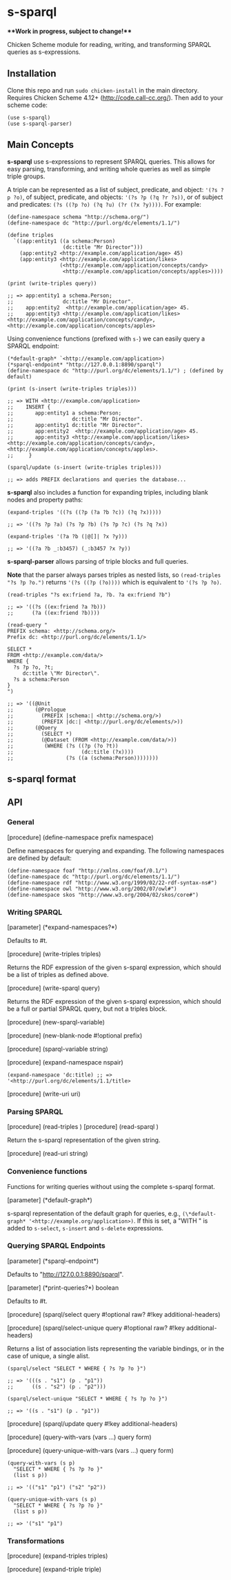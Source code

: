 # s-sparql

**\*\*Work in progress, subject to change!\*\***

Chicken Scheme module for reading, writing, and transforming SPARQL queries as s-expressions.

## Installation

Clone this repo and run `sudo chicken-install` in the main directory. Requires Chicken Scheme 4.12+ (http://code.call-cc.org/). Then add to your scheme code:

```
(use s-sparql) 
(use s-sparql-parser)
```

## Main Concepts

**s-sparql** use s-expressions to represent SPARQL queries. This allows for easy parsing, transforming, and writing whole queries as well as simple triple groups.

A triple can be represented as a list of subject, predicate, and object: `'(?s ?p ?o)`, of subject, predicate, and objects: `'(?s ?p (?q ?r ?s))`, or of subject and predicates: `(?s ((?p ?o) (?q ?u) (?r (?x ?y))))`. For example:

```
(define-namespace schema "http://schema.org/")
(define-namespace dc "http://purl.org/dc/elements/1.1/")

(define triples
  `((app:entity1 ((a schema:Person)
                  (dc:title "Mr Director")))
    (app:entity2 <http://example.com/application/age> 45)
    (app:entity3 <http://example.com/application/likes> 
                 (<http://example.com/application/concepts/candy>
                  <http://example.com/application/concepts/apples>))))

(print (write-triples query))

;; => app:entity1 a schema.Person;
;;                dc:title "Mr Director".
;;    app:entity2  <http://example.com/application/age> 45.
;;    app:entity3 <http://example.com/application/likes> <http://example.com/application/concepts/candy>, <http://example.com/application/concepts/apples>
```

Using convenience functions (prefixed with `s-`) we can easily query a SPARQL endpoint: 

```
(*default-graph* `<http://example.com/application>)
(*sparql-endpoint* "http://127.0.0.1:8890/sparql")
(define-namespace dc "http://purl.org/dc/elements/1.1/") ; (defined by default)

(print (s-insert (write-triples triples)))

;; => WITH <http://example.com/application> 
;;    INSERT {
;;       app:entity1 a schema:Person;
;;                   dc:title "Mr Director".
;;       app:entity1 dc:title "Mr Director".
;;       app:entity2  <http://example.com/application/age> 45.
;;       app:entity3 <http://example.com/application/likes> <http://example.com/application/concepts/candy>, <http://example.com/application/concepts/apples>.  
;;     }

(sparql/update (s-insert (write-triples triples)))

;; => adds PREFIX declarations and queries the database...

```

**s-sparql** also includes a function for expanding triples, including blank nodes and property paths:

```
(expand-triples '((?s ((?p (?a ?b ?c)) (?q ?x)))))

;; => '((?s ?p ?a) (?s ?p ?b) (?s ?p ?c) (?s ?q ?x))

(expand-triples '(?a ?b (|@[]| ?x ?y)))

;; => '((?a ?b _:b3457) (_:b3457 ?x ?y))
```

**s-sparql-parser** allows parsing of triple blocks and full queries. 

**Note** that the parser always parses triples as nested lists, so `(read-triples "?s ?p ?o.")` returns `'(?s ((?p (?o))))` which is equivalent to `'(?s ?p ?o)`.

```
(read-triples "?s ex:friend ?a, ?b. ?a ex:friend ?b")

;; => '((?s ((ex:friend ?a ?b)))
;;      (?a ((ex:friend ?b))))

(read-query "
PREFIX schema: <http://schema.org/>
Prefix dc: <http://purl.org/dc/elements/1.1/>

SELECT *
FROM <http://example.com/data/>
WHERE {
  ?s ?p ?o, ?t;
     dc:title \"Mr Director\".
  ?s a schema:Person
}
")

;; => '((@Unit 
;;       (@Prologue
;;         (PREFIX |schema:| <http://schema.org/>)
;;         (PREFIX |dc:| <http://purl.org/dc/elements/>))
;;       (@Query
;;         (SELECT *)
;;         (@Dataset (FROM <http://example.com/data/>))
;;          (WHERE (?s ((?p (?o ?t))
;;                      (dc:title (?x))))
;;                 (?s ((a (schema:Person))))))))
```

## s-sparql format

## API

### General

[procedure] (define-namespace prefix namespace)

Define namespaces for querying and expanding. The following namespaces are defined by default:

```
(define-namespace foaf "http://xmlns.com/foaf/0.1/")
(define-namespace dc "http://purl.org/dc/elements/1.1/")
(define-namespace rdf "http://www.w3.org/1999/02/22-rdf-syntax-ns#")
(define-namespace owl "http://www.w3.org/2002/07/owl#")
(define-namespace skos "http://www.w3.org/2004/02/skos/core#")
```

### Writing SPARQL 

[parameter] (\*expand-namespaces?\*)

Defaults to #t.

[procedure] (write-triples triples)

Returns the RDF expression of the given s-sparql expression, which should be a list of triples as defined above.

[procedure] (write-sparql query)

Returns the RDF expression of the given s-sparql expression, which should be a full or partial SPARQL query, but not a triples block.

[procedure] (new-sparql-variable)

[procedure] (new-blank-node #!optional prefix)

[procedure] (sparql-variable string)

[procedure] (expand-namespace nspair)

```
(expand-namespace 'dc:title) ;; => '<http://purl.org/dc/elements/1.1/title>
```

[procedure] (write-uri uri)

### Parsing SPARQL

[procedure] (read-triples <string>)
[procedure] (read-sparql <string>)

Return the s-sparql representation of the given string.

[procedure] (read-uri string)

### Convenience functions

Functions for writing queries without using the complete s-sparql format.

[parameter] (\*default-graph\*)

s-sparql representation of the default graph for queries, e.g., `(\*default-graph* '<http://example.org/application>)`. If this is set, a "WITH <GRAPH>" is added to `s-select`, `s-insert` and `s-delete` expressions.

### Querying SPARQL Endpoints

[parameter] (\*sparql-endpoint\*)

Defaults to "http://127.0.0.1:8890/sparql".

[parameter] (\*print-queries?\*) boolean

Defaults to #t.

[procedure] (sparql/select query #!optional raw? #!key additional-headers)

[procedure] (sparql/select-unique query #!optional raw? #!key additional-headers)

Returns a list of association lists representing the variable bindings, or in the case of unique, a single alist.

```
(sparql/select "SELECT * WHERE { ?s ?p ?o }")

;; => '(((s . "s1") (p . "p1"))
;;      ((s . "s2") (p . "p2")))

(sparql/select-unique "SELECT * WHERE { ?s ?p ?o }")

;; => '((s . "s1") (p . "p1"))

```

[procedure] (sparql/update query #!key additional-headers)

[procedure] (query-with-vars (vars ...) query form)

[procedure] (query-unique-with-vars (vars ...) query form)

```
(query-with-vars (s p)
  "SELECT * WHERE { ?s ?p ?o }"
  (list s p))

;; => '(("s1" "p1") ("s2" "p2"))

(query-unique-with-vars (s p)
  "SELECT * WHERE { ?s ?p ?o }"
  (list s p))

;; => '("s1" "p1")

```

### Transformations

[procedure] (expand-triples triples)

[procedure] (expand-triple triple)







